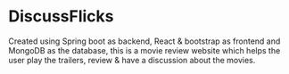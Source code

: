 # DiscussFlicks

Created using Spring boot as backend, React & bootstrap as frontend and MongoDB as the database, this is a movie review website which helps the user play the trailers, review & have a discussion about the movies.
